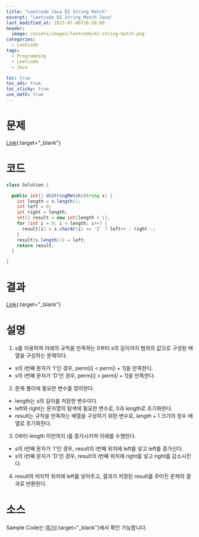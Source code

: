 ```yaml
---
title: "Leetcode Java DI String Match"
excerpt: "Leetcode DI String Match Java"
last_modified_at: 2023-07-06T18:20:00
header:
  image: /assets/images/leetcode/di-string-match.png
categories:
  - Leetcode
tags:
  - Programming
  - Leetcode
  - Java

toc: true
toc_ads: true
toc_sticky: true
use_math: true
---
```

# 문제
[Link](https://leetcode.com/problems/di-string-match){:target="_blank"}

# 코드
```java
class Solution {

  public int[] diStringMatch(String s) {
    int length = s.length();
    int left = 0;
    int right = length;
    int[] result = new int[length + 1];
    for (int i = 0; i < length; i++) {
      result[i] = s.charAt(i) == 'I' ? left++ : right--;
    }
    result[s.length()] = left;
    return result;
  }

}
```

# 결과
[Link](https://leetcode.com/problems/di-string-match/submissions/987644810/){:target="_blank"}

# 설명
1. s를 이용하여 아래의 규칙을 만족하는 0부터 s의 길이까지 범위의 값으로 구성된 배열을 구성하는 문제이다.
- s의 i번째 문자가 'I'인 경우, perm[i] < perm[i + 1]을 만족한다.
- s의 i번째 문자가 'D'인 경우, perm[i] > perm[i + 1]을 만족한다.

2. 문제 풀이에 필요한 변수를 정의한다.
- length는 s의 길이를 저장한 변수이다.
- left와 right는 문자열의 탐색에 필요한 변수로, 0과 length로 초기화한다.
- result는 규칙을 만족하는 배열을 구성하기 위한 변수로, $length + 1$ 크기의 정수 배열로 초기화한다.

3. 0부터 length 미만까지 i를 증가시키며 아래를 수행한다.
- s의 i번째 문자가 'I'인 경우, result의 i번째 위치에 left를 넣고 left를 증가신다.
- s의 i번째 문자가 'D'인 경우, result의 i번째 위치에 right를 넣고 right를 감소시킨다.

4. result의 마지막 위치에 left를 넣어주고, 결과가 저장된 result를 주어진 문제의 결과로 반환한다.

# 소스
Sample Code는 [여기](https://github.com/GracefulSoul/leetcode/blob/master/src/main/java/gracefulsoul/problems/DIStringMatch.java){:target="_blank"}에서 확인 가능합니다.